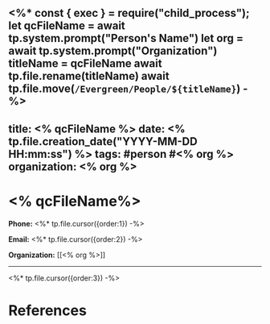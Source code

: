 <%*
  const { exec } = require("child_process");
  let qcFileName = await tp.system.prompt("Person's Name")
  let org = await tp.system.prompt("Organization")
  titleName = qcFileName
  await tp.file.rename(titleName)
  await
  tp.file.move(`/Evergreen/People/${titleName}`)
-%>
---
title: <% qcFileName %>
date: <% tp.file.creation_date("YYYY-MM-DD HH:mm:ss") %>
tags: #person #<% org %> 
organization: <% org %>
---
# <% qcFileName%>
**Phone:** <%* tp.file.cursor({order:1}) -%>

**Email:** <%* tp.file.cursor({order:2}) -%>

**Organization:** [[<% org %>]]

---
<%* tp.file.cursor({order:3}) -%>


# References

